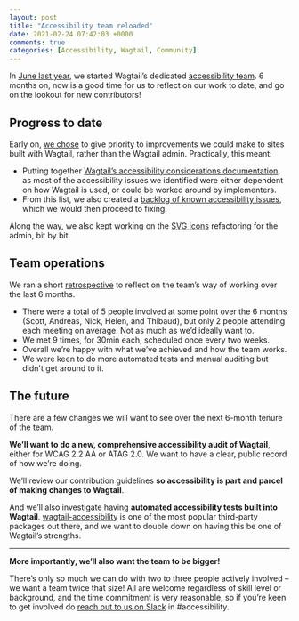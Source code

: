 ```yaml
---
layout: post
title: "Accessibility team reloaded"
date: 2021-02-24 07:42:03 +0000
comments: true
categories: [Accessibility, Wagtail, Community]
---
```


In [June last year](https://wagtail.io/blog/announcing-wagtail-sub-teams/), we started Wagtail’s dedicated [accessibility team](https://github.com/wagtail/wagtail/wiki/Wagtail-sub-teams#accessibility). 6 months on, now is a good time for us to reflect on our work to date, and go on the lookout for new contributors!

<!-- more -->

## Progress to date

Early on, [we chose](https://github.com/wagtail/wagtail/wiki/Accessibility-team#2020-07-17) to give priority to improvements we could make to sites built with Wagtail, rather than the Wagtail admin. Practically, this meant:

- Putting together [Wagtail’s accessibility considerations documentation](https://docs.wagtail.io/en/latest/advanced_topics/accessibility_considerations.html), as most of the accessibility issues we identified were either dependent on how Wagtail is used, or could be worked around by implementers.
- From this list, we also created a [backlog of known accessibility issues](https://github.com/wagtail/wagtail/projects/10), which we would then proceed to fixing.

Along the way, we also kept working on the [SVG icons](https://github.com/wagtail/wagtail/issues/6107) refactoring for the admin, bit by bit.

## Team operations

We ran a short [retrospective](https://github.com/wagtail/wagtail/wiki/Accessibility-team#2021-01-22----team-retrospective) to reflect on the team’s way of working over the last 6 months.

- There were a total of 5 people involved at some point over the 6 months (Scott, Andreas, Nick, Helen, and Thibaud), but only 2 people attending each meeting on average. Not as much as we’d ideally want to.
- We met 9 times, for 30min each, scheduled once every two weeks.
- Overall we’re happy with what we’ve achieved and how the team works.
- We were keen to do more automated tests and manual auditing but didn't get around to it.

## The future

There are a few changes we will want to see over the next 6-month tenure of the team.

**We’ll want to do a new, comprehensive accessibility audit of Wagtail**, either for WCAG 2.2 AA or ATAG 2.0. We want to have a clear, public record of how we’re doing.

We’ll review our contribution guidelines **so accessibility is part and parcel of making changes to Wagtail**.

And we’ll also investigate having **automated accessibility tests built into Wagtail**. [wagtail-accessibility](https://github.com/neon-jungle/wagtail-accessibility) is one of the most popular third-party packages out there, and we want to double down on having this be one of Wagtail’s strengths.

---

**More importantly, we’ll also want the team to be bigger!**

There’s only so much we can do with two to three people actively involved – we want a team twice that size! All are welcome regardless of skill level or background, and the time commitment is very reasonable, so if you’re keen to get involved do [reach out to us on Slack](https://github.com/wagtail/wagtail/wiki/Slack) in #accessibility.
